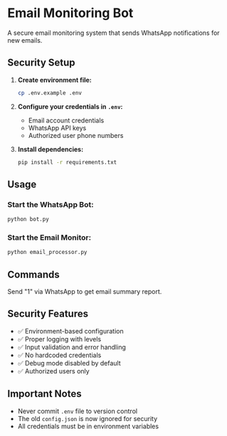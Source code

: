 # Email Monitoring Bot

A secure email monitoring system that sends WhatsApp notifications for new emails.

## Security Setup

1. **Create environment file:**
   ```bash
   cp .env.example .env
   ```

2. **Configure your credentials in `.env`:**
   - Email account credentials
   - WhatsApp API keys
   - Authorized user phone numbers

3. **Install dependencies:**
   ```bash
   pip install -r requirements.txt
   ```

## Usage

### Start the WhatsApp Bot:
```bash
python bot.py
```

### Start the Email Monitor:
```bash
python email_processor.py
```

## Commands

Send "1" via WhatsApp to get email summary report.

## Security Features

- ✅ Environment-based configuration
- ✅ Proper logging with levels
- ✅ Input validation and error handling
- ✅ No hardcoded credentials
- ✅ Debug mode disabled by default
- ✅ Authorized users only

## Important Notes

- Never commit `.env` file to version control
- The old `config.json` is now ignored for security
- All credentials must be in environment variables